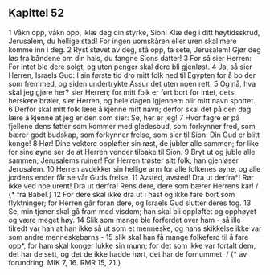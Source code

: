 ## Kapittel 52

1 Våkn opp, våkn opp, iklæ deg din styrke, Sion! Klæ deg i ditt høytidsskrud, Jerusalem, du hellige stad! For ingen uomskåren eller uren skal mere komme inn i deg.
2 Ryst støvet av deg, stå opp, ta sete, Jerusalem! Gjør deg løs fra båndene om din hals, du fangne Sions datter!
3 For så sier Herren: For intet ble dere solgt, og uten penger skal dere bli gjenløst.
4 Ja, så sier Herren, Israels Gud: I sin første tid dro mitt folk ned til Egypten for å bo der som fremmed, og siden undertrykte Assur det uten noen rett.
5 Og nå, hva skal jeg gjøre her? sier Herren; for mitt folk er ført bort for intet, dets herskere brøler, sier Herren, og hele dagen igjennem blir mitt navn spottet.
6 Derfor skal mitt folk lære å kjenne mitt navn; derfor skal det på den dag lære å kjenne at jeg er den som sier: Se, her er jeg!
7 Hvor fagre er på fjellene dens føtter som kommer med gledesbud, som forkynner fred, som bærer godt budskap, som forkynner frelse, som sier til Sion: Din Gud er blitt konge!
8 Hør! Dine vektere oppløfter sin røst, de jubler alle sammen; for like for sine øyne ser de at Herren vender tilbake til Sion.
9 Bryt ut og juble alle sammen, Jerusalems ruiner! For Herren trøster sitt folk, han gjenløser Jerusalem.
10 Herren avdekker sin hellige arm for alle folkenes øyne, og alle jordens ender får se vår Guds frelse.
11 Avsted, avsted! Dra ut derfra*! Rør ikke ved noe urent! Dra ut derfra! Rens dere, dere som bærer Herrens kar! / {* fra Babel.}
12 For dere skal ikke dra ut i hast og ikke fare bort som flyktninger; for Herren går foran dere, og Israels Gud slutter deres tog.
13 Se, min tjener skal gå fram med visdom; han skal bli oppløftet og opphøyet og være meget høy.
14 Slik som mange ble forferdet over ham - så ille tilredt var han at han ikke så ut som et menneske, og hans skikkelse ikke var som andre menneskebarns -
15 slik skal han få mange folkeferd til å fare opp*, for ham skal konger lukke sin munn; for det som ikke var fortalt dem, det har de sett, og det de ikke hadde hørt, det har de fornummet. / {* av forundring. MIK 7, 16. RMR 15, 21.}
